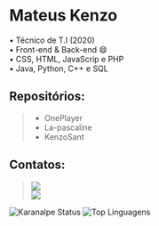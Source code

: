 # Mateus Kenzo


 • Técnico de T.I (2020) <br>
 • Front-end & Back-end 😄 <br>
 • CSS, HTML, JavaScrip e PHP <br>
 • Java, Python, C++ e SQL <br>

## Repositórios:
>- OnePlayer 
>- La-pascaline
>- KenzoSant

## Contatos:
> <div><a href="https://www.linkedin.com/in/mateus-kenzo-dos-santos" target="_blank"><img src="https://img.shields.io/badge/-LinkedIn-%230077B5?style=for-the-badge&logo=linkedin&logoColor=white" target="_blank"></a> <br>
> <a href = "mailto:mateuskenzo_santos@hotmail.com"><img src="https://img.shields.io/badge/-Email-%23333?style=for-the-badge&logo=Gmail&logoColor=white" target="_blank"></a></div>

![Karanalpe Status](https://github-readme-stats.vercel.app/api?username=KenzoSAnt&show_icons=true&theme=dark&include_all_commits=true&count_private=true)
![Top Linguagens](https://github-readme-stats.vercel.app/api/top-langs/?username=KenzoSant&layout=compact&langs_count=16&theme=dark)
<!--
**KenzoSant/KenzoSant** is a ✨ _special_ ✨ repository because its `README.md` (this file) appears on your GitHub profile.

Here are some ideas to get you started:

- 🔭 I’m currently working on ...
- 🌱 I’m currently learning ...
- 👯 I’m looking to collaborate on ...
- 🤔 I’m looking for help with ...
- 💬 Ask me about ...
- 📫 How to reach me: ...
- 😄 Pronouns: ...
- ⚡ Fun fact: ...
-->
